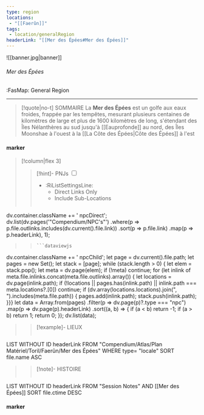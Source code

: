 ```yaml
---
type: region
locations:
 - "[[Faerûn]]"
tags:
 - location/generalRegion
headerLink: "[[Mer des Épées#Mer des Épées]]"
---
```


![[banner.jpg|banner]]
###### Mer des Épées
<span class="sub2">:FasMap: General Region</span>
___

> [!quote|no-t] SOMMAIRE
>La **Mer des Épées** est un golfe aux eaux froides, frappée par les tempêtes, mesurant plusieurs centaines de kilomètres de large et plus de 1600 kilomètres de long, s'étendant des Îles Nélanthères au sud jusqu'à [[Eauprofonde]] au nord, des Îles Moonshae à l'ouest à la [[La Côte des Épées|Côte des Épées]] à l'est

#### marker
> [!column|flex 3]
> > [!hint]-  PNJs
> > <input type="checkbox" id="npc"/><ul class="sortMenu"><li class="sortIcon">:RiListSettingsLine:<ul class="dropdown npcedit"><li><label for="npc" class="directLabel active">Direct Links Only</label></li><li><label for="npc" class="childLabel">Include Sub-Locations</label></li></ul></li></ul>
> >```dataviewjs
dv.container.className += ' npcDirect';
dv.list(dv.pages('"Compendium/NPC\'s"')
 .where(p => p.file.outlinks.includes(dv.current().file.link))
.sort(p => p.file.link)
.map(p => p.headerLink), 1);
>>```
>>```dataviewjs
dv.container.className += ' npcChild';
let page = dv.current().file.path;
let pages = new Set();
let stack = [page];
while (stack.length > 0) {
let elem = stack.pop();
let meta = dv.page(elem);
if (!meta) continue;
for (let inlink of meta.file.inlinks.concat(meta.file.outlinks).array()) {
let locations = dv.page(inlink.path);
if (!locations || pages.has(inlink.path) || inlink.path === meta.locations?.[0]) continue;
 if (dv.array(locations.locations).join(", ").includes(meta.file.path)) {
 pages.add(inlink.path);
 stack.push(inlink.path);
}}}
let data = Array.from(pages)
.filter(p => dv.page(p)?.type === "npc")
.map(p => dv.page(p).headerLink)
.sort((a, b) => {
if (a < b) return -1;
if (a > b) return 1;
return 0;
});
dv.list(data);
> 
>> [!example]- LIEUX
>>```dataview
LIST WITHOUT ID headerLink
FROM "Compendium/Atlas/Plan Matériel/Toril/Faerûn/Mer des Épées"
WHERE type= "locale"
SORT file.name ASC
>
>> [!note]- HISTOIRE
>>```dataview
LIST WITHOUT ID headerLink
FROM "Session Notes" AND [[Mer des Épées]]
SORT file.ctime DESC
#### marker